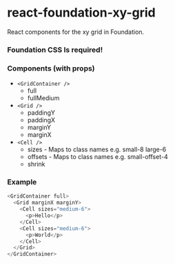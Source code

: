 # react-foundation-xy-grid

React components for the xy grid in Foundation.

### Foundation CSS Is required!

### Components (with props)

- `<GridContainer />`
  - full
  - fullMedium
- `<Grid />`
  - paddingY
  - paddingX
  - marginY
  - marginX
- `<Cell />`
  - sizes - Maps to class names e.g. small-8 large-6
  - offsets - Maps to class names e.g. small-offset-4
  - shrink

### Example

```javascript
<GridContainer full>
  <Grid marginX marginY>
    <Cell sizes="medium-6">
      <p>Hello</p>
    </Cell>
    <Cell sizes="medium-6">
      <p>World</p>
    </Cell>
  </Grid>
</GridContainer>
```
